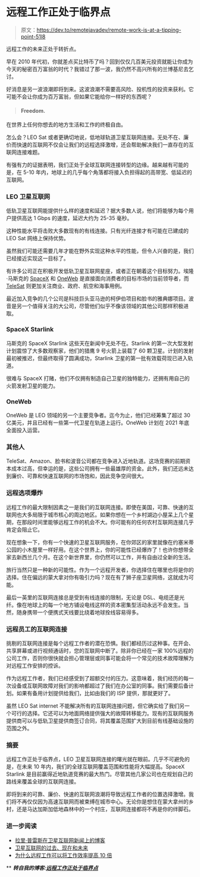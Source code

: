 # 远程工作正处于临界点

> 原文：<https://dev.to/remotejavadev/remote-work-is-at-a-tipping-point-51l8>

远程工作的未来正处于转折点。

早在 2010 年代初，你就差点买比特币了吗？回到仅仅几百美元投资就能让你成为今天的秘密百万富翁的时代？我错过了那一波，我仍然不高兴所有的兰博基尼去乞讨。

好消息是另一波浪潮即将到来。这波浪潮不需要高风险、投机性的投资来获利。它可能不会让你成为百万富翁，但如果它能给你一样好的东西呢？

> #### **Freedom.**

在世界上任何你想去的地方生活和工作的终极自由。

怎么会？LEO Sat 或者更确切地说，低地球轨道卫星互联网连接。无处不在、廉价而快速的互联网不仅会让我们的远程选择激增，还会帮助解决我们一直存在的互联网连接难题。

有强有力的证据表明，我们正处于全球互联网连接转型的边缘。越来越有可能的是，在 5-10 年内，地球上的几乎每个角落都将接入负担得起的高带宽、低延迟的互联网。

### LEO 卫星互联网

低轨卫星互联网能提供什么样的速度和延迟？据大多数人说，他们将能够为每个用户提供高达 1 Gbps 的速度，延迟大约为 25-35 毫秒。

这种性能水平将击败大多数现有的有线连接。只有光纤连接才有可能在已建成的 LEO Sat 网络上保持优势。

虽然我们可能还需要几年才能在野外实现这种水平的性能，但令人兴奋的是，我们已经接近实现这一目标了。

有许多公司正在积极开发低轨卫星互联网星座，或者正在朝着这个目标努力。埃隆·马斯克的 [SpaceX](https://www.spacex.com/) 和 [OneWeb](https://www.oneweb.world/) 是直接面向消费者的目标市场的当前领导者，而 [TeleSat](https://www.telesat.com/) 则更加关注商业、政府、航空和海事用例。

最近加入竞争的几个公司是科技巨头亚马逊的柯伊伯项目和脸书的雅典娜项目。波音是另一个值得关注的大公司，尽管他们似乎不像该领域的其他公司那样积极进取。

### SpaceX Starlink

马斯克的 SpaceX Starlink 这些天在新闻中无处不在。Starlink 的第一次大型发射计划震惊了大多数观察家，他们的猎鹰 9 号火箭上装载了 60 颗卫星。计划的发射最初被推迟，但最终取得了圆满成功，Starlink 卫星的第一批有效载荷现已进入轨道。

很难与 SpaceX 打赌，他们不仅拥有制造自己卫星的独特能力，还拥有用自己的火箭发射卫星的能力。

### OneWeb

OneWeb 是 LEO 领域的另一个主要竞争者。迄今为止，他们已经筹集了超过 30 亿美元，并且已经有一些第一代卫星在轨道上运行。OneWeb 计划在 2021 年底全面投入运营。

### 其他人

TeleSat、Amazon、脸书和波音公司都在竞争进入近地轨道。这场竞赛的前期资本成本过高，但幸运的是，这些公司拥有一些最雄厚的资金。此外，我们还远未达到廉价、可靠和快速互联网的市场饱和，因此竞争空间很大。

### 远程选项爆炸

远程工作的最大限制因素之一是我们的互联网连接。即使在美国，可靠、快速的互联网也大多局限于城市核心的周边地区。如果你想在一个乡村湖边小屋呆上几个星期，在那段时间里能够远程工作的机会不大。你可能有的任何农村互联网连接几乎肯定会阻止它。

现在想象一下，你有一个快速的卫星互联网服务，在你郊区的家里就像在约塞米蒂公园的小木屋里一样好用。在这个世界上，你的可能性已经爆炸了！也许你想带全家去新西兰几个月。在这个新世界里，你仍然可以工作，并有自由过全新的生活。

旅行当然只是一种新的可能性。作为一个远程开发者，你选择住在哪里也将是你的选择。住在偏远的蒙大拿对你有吸引力吗？现在有了狮子座卫星网络，这就成为可能。

最后一英里的互联网连接总是受到有线连接的限制，无论是 DSL、电缆还是光纤。像在地球上的每一个地方铺设电线这样的资本密集型活动永远不会发生。当然，随身携带一个便携式天线要比绕着地球拴线容易得多。

### 远程员工的互联网连接

挑剔的互联网连接是每个远程工作者的潜在恐惧。我们都经历过这种事。在开会、共享屏幕或进行视频通话时，您的互联网中断了。除非你已经在一家 100%远程的公司工作，否则你很快就会担心管理层或同事可能会将一个常见的技术故障理解为对远程工作安排的控诉。

作为远程工作者，我们已经感受到了超额交付的压力。这意味着，我们经历的每一次设备或互联网故障对我们的影响都超过了我们在办公室的同事。我们需要后备计划。如果有备用计划提供给我们，比如由我们的 ISP 提供，那就更好了。

虽然 LEO Sat internet 不能解决所有的互联网连接问题，但它确实给了我们另一个可行的选择。它还可以为地面网络提供强大的故障转移能力。现有的互联网服务提供商可以与低轨卫星提供商签订合同，将其覆盖范围扩大到目前有线基础设施的范围之外。

### 摘要

远程工作正处于临界点，LEO 卫星互联网连接的曙光就在眼前。几乎不可避免的是，在未来 10 年内，我们的全球互联网覆盖范围和性能将大幅提高。SpaceX Starlink 是目前赢得近地轨道竞赛的最大热门。尽管其他几家公司也在规划自己的路线来覆盖全球的互联网连接。

即将到来的可靠、廉价、快速的互联网浪潮将导致远程工作者的位置选择激增。我们将不再仅仅因为高速互联网而被束缚在城市中心。无论你是想住在蒙大拿州的乡村，还是马达加斯加低地森林中的一个村庄，互联网连接都将不再是你的绊脚石。

### 进一步阅读

*   [拉里·普雷斯在卫星互联网新闻上的博客](http://www.circleid.com/members/7705/)
*   [卫星互联网的过去、现在和未来](https://www.satelliteinternet.com/resources/history-and-future-of-satellite-internet/)
*   [为什么远程工作可以将工作效率提高 10 倍](https://remotejavadev.com/why-working-remote-can-10x-productivity/)

** ***转自我的博客:[远程工作正处于临界点](https://remotejavadev.com/remote-work-is-at-a-tipping-point/)***